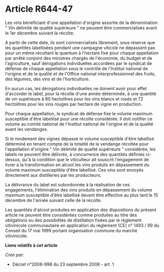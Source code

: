 # Article R644-47

Les vins bénéficiant d'une appellation d'origine assortie de la dénomination " Vin délimité de qualité supérieure ” ne
peuvent être commercialisés avant le 1er décembre suivant la récolte. 

A partir de cette date, ils sont commercialisés librement, sous réserve que les quantités labellisées pendant une campagne
viticole ne dépassent pas pour un même récoltant le quantum à l'hectare fixé pour chaque appellation par arrêté conjoint des
ministres chargés de l'économie, du budget et de l'agriculture, sauf dérogations individuelles accordées par le syndicat de
défense de chaque appellation sous le contrôle de l'Institut national de l'origine et de la qualité et de l'Office national
interprofessionnel des fruits, des légumes, des vins et de l'horticulture. 

En aucun cas, les dérogations individuelles ne doivent avoir pour effet d'accorder le label, pour la récolte d'une année
déterminée, à une quantité de vin supérieure à 80 hectolitres pour les vins blancs et rosés et 72 hectolitres pour les vins
rouges par hectare de vigne en production. 

Pour chaque appellation, le syndicat de défense fixe le volume maximum susceptible d'être labellisé pour une récolte
considérée. Il doit notifier ce volume au comité national de l'Institut national de l'origine et de la qualité avant les
vendanges. 

Si le rendement des vignes dépasse le volume susceptible d'être labellisé déterminé en tenant compte de la totalité de la
vendange récoltée pour l'appellation d'origine " Vin délimité de qualité supérieure ” considérée, les labels ne peuvent être
délivrés, à concurrence des quantités définies ci-dessus, qu'à la condition que le viticulteur ait souscrit l'engagement de
livrer à la transformation en alcool les vins produits en dépassement du volume maximum susceptible d'être labellisé. Ces
vins sont envoyés directement aux distilleries par les producteurs. 

La délivrance du label est subordonnée à la réalisation de ces engagements, l'élimination des vins produits en dépassement du
volume maximum susceptible d'être labellisé devant être effective au plus tard le 15 décembre de l'année suivant celle de la
récolte. 

Les quantités d'alcool produites en application des dispositions du présent article ne peuvent être considérées comme
produites au titre des obligations ou des possibilités de distillation fixées par le règlement vitivinicole communautaire en
application du règlement (CE) n° 1493 / 99 du Conseil du 17 mai 1999 portant organisation commune du marché vitivinicole.

**Liens relatifs à cet article**

_Créé par_:

  - Décret n°2008-998 du 23 septembre 2008 - art. 1
